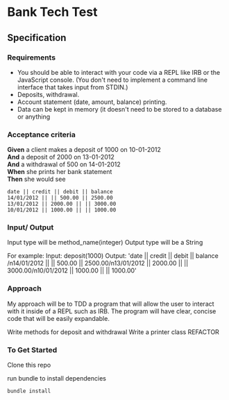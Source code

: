 # Bank Tech Test

## Specification
### Requirements
* You should be able to interact with your code via a REPL like IRB or the JavaScript console. (You don't need to implement a command line interface that takes input from STDIN.)
* Deposits, withdrawal.
* Account statement (date, amount, balance) printing.
* Data can be kept in memory (it doesn't need to be stored to a database or anything

### Acceptance criteria

**Given** a client makes a deposit of 1000 on 10-01-2012  
**And** a deposit of 2000 on 13-01-2012  
**And** a withdrawal of 500 on 14-01-2012  
**When** she prints her bank statement  
**Then** she would see

```
date || credit || debit || balance
14/01/2012 || || 500.00 || 2500.00
13/01/2012 || 2000.00 || || 3000.00
10/01/2012 || 1000.00 || || 1000.00
```
### Input/ Output
Input type will be method_name(integer)
Output type will be a String

For example:
Input: deposit(1000)
Output:
'date || credit || debit || balance /n14/01/2012 || || 500.00 || 2500.00/n13/01/2012 || 2000.00 || || 3000.00/n10/01/2012 || 1000.00 || || 1000.00'

### Approach
My approach will be to TDD a program that will allow the user to interact with it inside of a REPL such as IRB. The program will have clear, concise code that will be easily expandable.

Write methods for deposit and withdrawal
Write a printer class
REFACTOR

### To Get Started
Clone this repo

run bundle to install dependencies

``` bundle install ```

